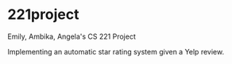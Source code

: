 221project
==========

Emily, Ambika, Angela's CS 221 Project

Implementing an automatic star rating system given a Yelp review.

